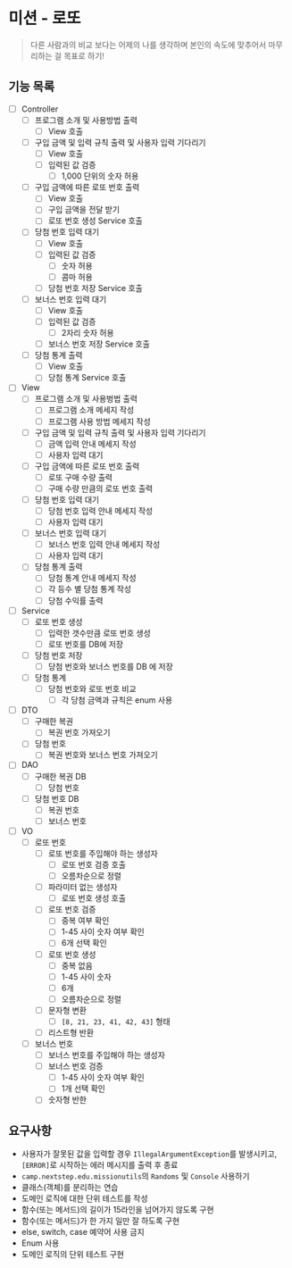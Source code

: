 # 미션 - 로또
> 다른 사람과의 비교 보다는 어제의 나를 생각하며 본인의 속도에 맞추어서 마무리하는 걸 목표로 하기!
## 기능 목록
- [ ] Controller
  - [ ] 프로그램 소개 및 사용방법 출력
    - [ ] View 호출
  - [ ] 구입 금액 및 입력 규칙 출력 및 사용자 입력 기다리기
    - [ ] View 호출
    - [ ] 입력된 값 검증
      - [ ] 1,000 단위의 숫자 허용
  - [ ] 구입 금액에 따른 로또 번호 출력
    - [ ] View 호출 
    - [ ] 구입 금액을 전달 받기
    - [ ] 로또 번호 생성  Service 호출
  - [ ] 당첨 번호 입력 대기
    - [ ] View 호출
    - [ ] 입력된 값 검증
      - [ ] 숫자 허용
      - [ ] 콤마 허용
    - [ ] 당첨 번호 저장 Service 호출
  - [ ] 보너스 번호 입력 대기
    - [ ] View 호출
    - [ ] 입력된 값 검증
      - [ ] 2자리 숫자 허용
    - [ ] 보너스 번호 저장 Service 호출
  - [ ] 당첨 통계 출력
    - [ ] View 호출
    - [ ] 당첨 통계 Service 호출
- [ ] View
  - [ ] 프로그램 소개 및 사용벙법 출력
    - [ ] 프로그램 소개 메세지 작성
    - [ ] 프로그램 사용 방법 메세지 작성
  - [ ] 구입 금액 및 입력 규칙 출력 및 사용자 입력 기다리기
    - [ ] 금액 입력 안내 메세지 작성
    - [ ] 사용자 입력 대기
  - [ ] 구입 금액에 따른 로또 번호 출력
    - [ ] 로또 구매 수량 출력
    - [ ] 구매 수량 만큼의 로또 번호 출력
  - [ ] 당첨 번호 입력 대기
    - [ ] 당첨 번호 입력 안내 메세지 작성
    - [ ] 사용자 입력 대기
  - [ ] 보너스 번호 입력 대기
    - [ ] 보너스 번호 입력 안내 메세지 작성
    - [ ] 사용자 입력 대기
  - [ ] 당첨 통계 출력
    - [ ] 당첨 통계 안내 메세지 작성
    - [ ] 각 등수 별 당첨 통계 작성
    - [ ] 당첨 수익률 출력
- [ ] Service
  - [ ] 로또 번호 생성
    - [ ] 입력한 갯수만큼 로또 번호 생성
    - [ ] 로또 번호를  DB에 저장
  - [ ] 당첨 번호 저장
    - [ ] 당첨 번호와 보너스 번호를 DB 에 저장
  - [ ] 당첨 통계
    - [ ] 당첨 번호와 로또 번호 비교
      - [ ] 각 당첨 금액과 규칙은 enum 사용 
- [ ] DTO
  - [ ] 구매한 복권
    - [ ] 복권 번호 가져오기
  - [ ] 당첨 번호
    - [ ] 복권 번호와 보너스 번호 가져오기
- [ ] DAO
  - [ ] 구매한 복권 DB
    - [ ] 당첨 번호
  - [ ] 당첨 번호 DB
    - [ ] 복권 번호
    - [ ] 보너스 번호
- [ ] VO
  - [ ] 로또 번호
    - [ ] 로또 번호를 주입해야 하는 생성자
      - [ ] 로또 번호 검증 호출
      - [ ] 오름차순으로 정렬
    - [ ] 파라미터 없는 생성자
      - [ ] 로또 번호 생성 호출
    - [ ] 로또 번호 검증
      - [ ] 중복 여부 확인
      - [ ] 1-45 사이 숫자 여부 확인
      - [ ] 6개 선택 확인
    - [ ] 로또 번호 생성
      - [ ] 중복 없음
      - [ ] 1-45 사이 숫자
      - [ ] 6개
      - [ ] 오름차순으로 정렬
    - [ ] 문자형 변환
      - [ ] `[8, 21, 23, 41, 42, 43]` 형태
    - [ ] 리스트형 반환
  - [ ] 보너스 번호
    - [ ] 보너스 번호를 주입해야 하는 생성자
    - [ ] 보너스 번호 검증
      - [ ] 1-45 사이 숫자 여부 확인
      - [ ] 1개 선택 확인
    - [ ] 숫자형 반한

## 요구사항
- 사용자가 잘못된 값을 입력할 경우 `IllegalArgumentException`를 발생시키고, `[ERROR]`로 시작하는 에러 메시지를 출력 후 종료
- `camp.nextstep.edu.missionutils`의 `Randoms` 및 `Console` 사용하기
- 클래스(객체)를 분리하는 연습
- 도메인 로직에 대한 단위 테스트를 작성
- 함수(또는 메서드)의 길이가 15라인을 넘어가지 않도록 구현
- 함수(또는 메서드)가 한 가지 일만 잘 하도록 구현
- else, switch, case 예약어 사용 금지
- Enum 사용
- 도메인 로직의 단위 테스트 구현